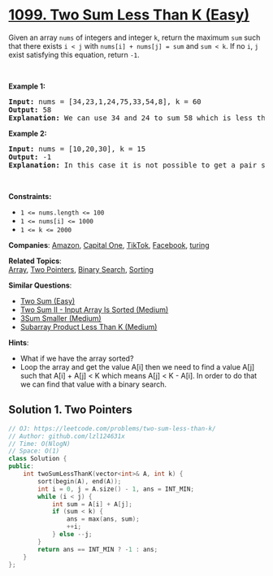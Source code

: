 # [1099. Two Sum Less Than K (Easy)](https://leetcode.com/problems/two-sum-less-than-k)

<p>Given an array <code>nums</code> of integers and&nbsp;integer <code>k</code>, return the maximum <code>sum</code> such that there exists <code>i &lt; j</code> with <code>nums[i] + nums[j] = sum</code> and <code>sum &lt; k</code>. If no <code>i</code>, <code>j</code> exist satisfying this equation, return <code>-1</code>.</p>

<p>&nbsp;</p>
<p><strong class="example">Example 1:</strong></p>

<pre>
<strong>Input:</strong> nums = [34,23,1,24,75,33,54,8], k = 60
<strong>Output:</strong> 58
<strong>Explanation: </strong>We can use 34 and 24 to sum 58 which is less than 60.
</pre>

<p><strong class="example">Example 2:</strong></p>

<pre>
<strong>Input:</strong> nums = [10,20,30], k = 15
<strong>Output:</strong> -1
<strong>Explanation: </strong>In this case it is not possible to get a pair sum less that 15.
</pre>

<p>&nbsp;</p>
<p><strong>Constraints:</strong></p>

<ul>
	<li><code>1 &lt;= nums.length &lt;= 100</code></li>
	<li><code>1 &lt;= nums[i] &lt;= 1000</code></li>
	<li><code>1 &lt;= k &lt;= 2000</code></li>
</ul>


**Companies**:
[Amazon](https://leetcode.com/company/amazon), [Capital One](https://leetcode.com/company/capital-one), [TikTok](https://leetcode.com/company/tiktok), [Facebook](https://leetcode.com/company/facebook), [turing](https://leetcode.com/company/turing)

**Related Topics**:  
[Array](https://leetcode.com/tag/array), [Two Pointers](https://leetcode.com/tag/two-pointers), [Binary Search](https://leetcode.com/tag/binary-search), [Sorting](https://leetcode.com/tag/sorting)

**Similar Questions**:
* [Two Sum (Easy)](https://leetcode.com/problems/two-sum)
* [Two Sum II - Input Array Is Sorted (Medium)](https://leetcode.com/problems/two-sum-ii-input-array-is-sorted)
* [3Sum Smaller (Medium)](https://leetcode.com/problems/3sum-smaller)
* [Subarray Product Less Than K (Medium)](https://leetcode.com/problems/subarray-product-less-than-k)

**Hints**:
* What if we have the array sorted?
* Loop the array and get the value A[i] then we need to find a value A[j] such that A[i] + A[j] < K  which means A[j] < K - A[i]. In order to do that we can find that value with a binary search.

## Solution 1. Two Pointers

```cpp
// OJ: https://leetcode.com/problems/two-sum-less-than-k/
// Author: github.com/lzl124631x
// Time: O(NlogN)
// Space: O(1)
class Solution {
public:
    int twoSumLessThanK(vector<int>& A, int k) {
        sort(begin(A), end(A));
        int i = 0, j = A.size() - 1, ans = INT_MIN;
        while (i < j) {
            int sum = A[i] + A[j];
            if (sum < k) {
                ans = max(ans, sum);
                ++i;
            } else --j;
        }
        return ans == INT_MIN ? -1 : ans;
    }
};
```